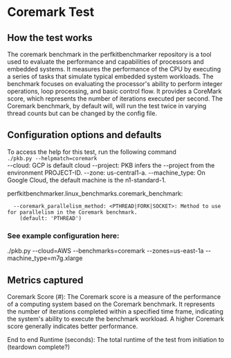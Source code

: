# Coremark Test

## How the test works
The coremark benchmark in the perfkitbenchmarker repository is a tool used to evaluate the performance and capabilities of processors and embedded systems. It measures the performance of the CPU by executing a series of tasks that simulate typical embedded system workloads. The benchmark focuses on evaluating the processor's ability to perform integer operations, loop processing, and basic control flow. It provides a CoreMark score, which represents the number of iterations executed per second. The Coremark benchmark, by default will, will run the test twice in varying thread counts but can be changed by the config file.

## Configuration options and defaults
To access the help for this test, run the following command  
```./pkb.py --helpmatch=coremark```  
--cloud: GCP is default cloud
--project: PKB infers the --project from the environment PROJECT-ID.
--zone: us-central1-a.
--machine_type: On Google Cloud, the default machine is the n1-standard-1.


perfkitbenchmarker.linux_benchmarks.coremark_benchmark:
```
  --coremark_parallelism_method: <PTHREAD|FORK|SOCKET>: Method to use for parallelism in the Coremark benchmark.
    (default: 'PTHREAD')
```
### See example configuration here: 
./pkb.py --cloud=AWS --benchmarks=coremark --zones=us-east-1a --machine_type=m7g.xlarge

## Metrics captured
Coremark Score (#):
The Coremark score is a measure of the performance of a computing system based on the Coremark benchmark. It represents the number of iterations completed within a specified time frame, indicating the system's ability to execute the benchmark workload. A higher Coremark score generally indicates better performance.

End to end Runtime (seconds): 
The total runtime of the test from initiation to (teardown complete?)
